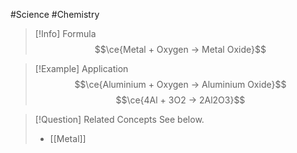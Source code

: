 #Science #Chemistry

> [!Info] Formula
> $$\ce{Metal + Oxygen -> Metal Oxide}$$

> [!Example] Application
> $$\ce{Aluminium + Oxygen -> Aluminium Oxide}$$
> $$\ce{4Al + 3O2 -> 2Al2O3}$$

> [!Question] Related Concepts
> See below.
> - [[Metal]]
